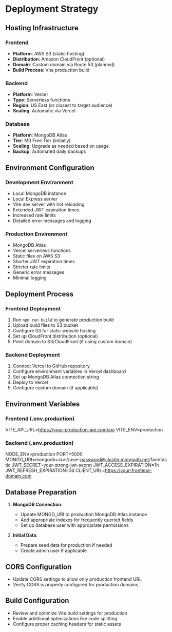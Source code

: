 # Deployment Strategy

## Hosting Infrastructure

### Frontend

- **Platform**: AWS S3 (static hosting)
- **Distribution**: Amazon CloudFront (optional)
- **Domain**: Custom domain via Route 53 (planned)
- **Build Process**: Vite production build

### Backend

- **Platform**: Vercel
- **Type**: Serverless functions
- **Region**: US East (or closest to target audience)
- **Scaling**: Automatic via Vercel

### Database

- **Platform**: MongoDB Atlas
- **Tier**: M0 Free Tier (initially)
- **Scaling**: Upgrade as needed based on usage
- **Backup**: Automated daily backups

## Environment Configuration

### Development Environment

- Local MongoDB instance
- Local Express server
- Vite dev server with hot reloading
- Extended JWT expiration times
- Increased rate limits
- Detailed error messages and logging

### Production Environment

- MongoDB Atlas
- Vercel serverless functions
- Static files on AWS S3
- Shorter JWT expiration times
- Stricter rate limits
- Generic error messages
- Minimal logging

## Deployment Process

### Frontend Deployment

1. Run `npm run build` to generate production build
2. Upload build files to S3 bucket
3. Configure S3 for static website hosting
4. Set up CloudFront distribution (optional)
5. Point domain to S3/CloudFront (if using custom domain)

### Backend Deployment

1. Connect Vercel to GitHub repository
2. Configure environment variables in Vercel dashboard
3. Set up MongoDB Atlas connection string
4. Deploy to Vercel
5. Configure custom domain (if applicable)

## Environment Variables

### Frontend (.env.production)

VITE_API_URL=https://your-production-api.com/api
VITE_ENV=production

### Backend (.env.production)

NODE_ENV=production
PORT=5000
MONGO_URI=mongodb+srv://user:password@cluster.mongodb.net/farmtastic
JWT_SECRET=your-strong-jwt-secret
JWT_ACCESS_EXPIRATION=1h
JWT_REFRESH_EXPIRATION=3d
CLIENT_URL=https://your-frontend-domain.com

## Database Preparation

1. **MongoDB Connection**:

   - Update MONGO_URI to production MongoDB Atlas instance
   - Add appropriate indexes for frequently queried fields
   - Set up database user with appropriate permissions

2. **Initial Data**:
   - Prepare seed data for production if needed
   - Create admin user if applicable

## CORS Configuration

- Update CORS settings to allow only production frontend URL
- Verify CORS is properly configured for production domains

## Build Configuration

- Review and optimize Vite build settings for production
- Enable additional optimizations like code splitting
- Configure proper caching headers for static assets
